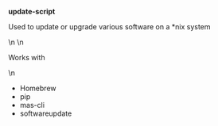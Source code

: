 **update-script**

Used to update or upgrade various software on a *nix system

\n
\n

Works with

\n

- Homebrew
- pip
- mas-cli
- softwareupdate

